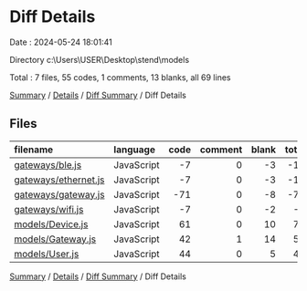 # Diff Details

Date : 2024-05-24 18:01:41

Directory c:\\Users\\USER\\Desktop\\stend\\models

Total : 7 files,  55 codes, 1 comments, 13 blanks, all 69 lines

[Summary](results.md) / [Details](details.md) / [Diff Summary](diff.md) / Diff Details

## Files
| filename | language | code | comment | blank | total |
| :--- | :--- | ---: | ---: | ---: | ---: |
| [gateways/ble.js](/gateways/ble.js) | JavaScript | -7 | 0 | -3 | -10 |
| [gateways/ethernet.js](/gateways/ethernet.js) | JavaScript | -7 | 0 | -3 | -10 |
| [gateways/gateway.js](/gateways/gateway.js) | JavaScript | -71 | 0 | -8 | -79 |
| [gateways/wifi.js](/gateways/wifi.js) | JavaScript | -7 | 0 | -2 | -9 |
| [models/Device.js](/models/Device.js) | JavaScript | 61 | 0 | 10 | 71 |
| [models/Gateway.js](/models/Gateway.js) | JavaScript | 42 | 1 | 14 | 57 |
| [models/User.js](/models/User.js) | JavaScript | 44 | 0 | 5 | 49 |

[Summary](results.md) / [Details](details.md) / [Diff Summary](diff.md) / Diff Details